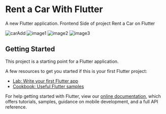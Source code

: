 # Rent a Car With Flutter

A new Flutter application.
    Frontend Side of project Rent a Car on Flutter

![carAdd](https://github.com/FatihBaycu/RentACarWithFlutter/blob/main/scrennshots/carAdd.png)
![image1](https://github.com/FatihBaycu/RentACarWithFlutter/blob/main/scrennshots/s1.png)
![image2](https://github.com/FatihBaycu/RentACarWithFlutter/blob/main/scrennshots/s2.png)
![image3](https://github.com/FatihBaycu/RentACarWithFlutter/blob/main/scrennshots/s3.png)


## Getting Started

This project is a starting point for a Flutter application.

A few resources to get you started if this is your first Flutter project:

- [Lab: Write your first Flutter app](https://flutter.dev/docs/get-started/codelab)
- [Cookbook: Useful Flutter samples](https://flutter.dev/docs/cookbook)

For help getting started with Flutter, view our
[online documentation](https://flutter.dev/docs), which offers tutorials,
samples, guidance on mobile development, and a full API reference.
